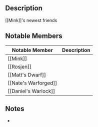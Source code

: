## Description
[[Mink]]'s newest friends

## Notable Members
| Notable Member       | Description |
| -------------------- | ----------- |
| [[Mink]]             |             |
| [[Rosjen]]           |             |
| [[Matt's Dwarf]]     |             |
| [[Nate's Warforged]] |             |
| [[Daniel's Warlock]]                     |             |

## Notes
* 